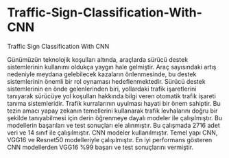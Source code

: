 # Traffic-Sign-Classification-With-CNN
Traffic Sign Classification With CNN

Günümüzün teknolojik koşulları altında, araçlarda sürücü destek sistemlerinin kullanımı oldukça yaygın hale gelmiştir. Araç sayısındaki artış nedeniyle meydana gelebilecek kazaların önlenmesinde, bu destek sistemlerinin önemli bir rol oynaması hedeflenmektedir. Sürücü destek sistemlerinin en önde gelenlerinden biri, yollardaki trafik işaretlerini tanıyarak sürücüye yol koşulları hakkında bilgi veren otomatik trafik işareti tanıma sistemleridir. Trafik kurralarının uyulması hayati bir önem sahiptir.
Bu tezin amacı yapay zekanın temellerini kullanarak trafik levhalarını doğru bir şekilde tanıyabilmesi için derin öğrenmeye dayalı modeler ile çalışılmıştır. Bu modellerin başarıları ve test sonuçları ele alınmıştır.
Bu çalışmada 2716 adet veri ve 14 sınıf ile çalışılmıştır. CNN modeler kullanılmıştır. Temel yapı CNN, VGG16 ve Resnet50 modelleriyle çalışılmıştır. En iyi performans gösteren CNN modellerden VGG16 %99 başarı ve test sonuçlarını vermiştir.

